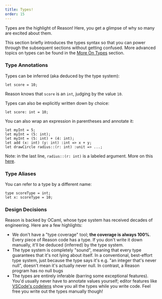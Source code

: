 ```yaml
---
title: Types!
order: 15
---
```


Types are the highlight of Reason! Here, you get a glimpse of why so many are excited about them.

This section briefly introduces the types syntax so that you can power through the subsequent sections without getting confused. More advanced topics on types can be found in the [More On Types](/guide/language/more-on-types) section.

### Type Annotations

Types can be inferred (aka deduced by the type system):

```reason
let score = 10;
```

Reason knows that `score` is an `int`, judging by the value `10`.

Types can also be explicitly written down by choice:

```reason
let score: int = 10;
```

You can also wrap an expression in parentheses and annotate it:

```reason
let myInt = 5;
let myInt = (5: int);
let myInt = (5: int) + (4: int);
let add (x: int) (y: int) :int => x + y;
let drawCircle radius::(r: int) :unit => ...;
```

Note: in the last line, `radius::(r: int)` is a labeled argument. More on this [here](/guide/language/functions).

### Type Aliases

You can refer to a type by a different name:

```reason
type scoreType = int;
let x: scoreType = 10;
```

### Design Decisions

Reason is backed by OCaml, whose type system has received decades of engineering. Here are a few highlights:

- We don't have a "type coverage" tool; **the coverage is always 100%**. Every piece of Reason code has a type. If you don't write it down manually, it'll be deduced (inferred) by the type system.
- The type system is completely "sound", meaning that every type guarantees that it's not lying about itself. In a conventional, best-effort type system, just because the type says it's e.g. "an integer that's never null", doesn't mean it's actually never null. In contrast, a Reason program has no null bugs
- The types are entirely inferable (barring some exceptional features). You'd usually never have to annotate values yourself; editor features like [VSCode's codelens](https://github.com/reasonml-editor/vscode-reasonml) show you all the types while you write code. Feel free you write out the types manually though!
